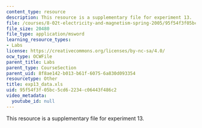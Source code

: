 ```yaml
---
content_type: resource
description: This resource is a supplementary file for experiment 13.
file: /courses/8-02t-electricity-and-magnetism-spring-2005/95f54f3f05bc5cd62234c06443f486c2_exp13_data.xls
file_size: 20480
file_type: application/msword
learning_resource_types:
- Labs
license: https://creativecommons.org/licenses/by-nc-sa/4.0/
ocw_type: OCWFile
parent_title: Labs
parent_type: CourseSection
parent_uid: 8f8ae142-b013-b61f-6075-6a830d093354
resourcetype: Other
title: exp13_data.xls
uid: 95f54f3f-05bc-5cd6-2234-c06443f486c2
video_metadata:
  youtube_id: null
---
```

This resource is a supplementary file for experiment 13.